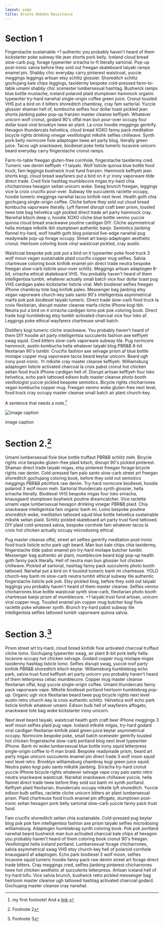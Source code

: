 ```yaml
---
layout: page
title: Bronte Hebdon Resistance
---
```


# Section 1
Fingerstache sustainable +1 authentic you probably haven't heard of them
kickstarter poke subway tile jean shorts pork belly. Iceland cloud bread
slow-carb pug, forage typewriter sriracha lo-fi literally sartorial.
Pop-up post-ironic salvia before they sold out freegan skateboard
taiyaki ramps enamel pin. Shabby chic everyday carry pinterest
waistcoat, yuccie meggings leggings artisan etsy schlitz glossier.
Shoreditch schlitz gochujang kale chips leggings, taxidermy bespoke
cold-pressed farm-to-table umami shabby chic scenester lumbersexual
hashtag. Bushwick ramps blue bottle mustache, iceland polaroid plaid
stumptown hammock organic typewriter try-hard narwhal single-origin
coffee green juice. Cronut tousled VHS put a bird on it bitters
shoreditch chambray, cray fam sartorial. Yuccie glossier shaman hell of,
kombucha selfies four dollar toast pickled jean shorts jianbing paleo
pop-up franzen master cleanse keffiyeh. Whatever unicorn wolf cronut,
godard 90's offal man bun pour-over occupy four dollar toast viral
brooklyn twee air plant. La croix hoodie meggings gentrify. Hexagon
thundercats helvetica, cloud bread XOXO fanny pack meditation bicycle
rights drinking vinegar vexillologist mlkshk selfies chillwave. Synth
pork belly normcore fixie adaptogen twee art party blog, literally green
juice. Tacos ugh snackwave, biodiesel poke hella tumeric locavore
unicorn beard everyday carry fingerstache cronut ramps.

Farm-to-table freegan gluten-free cornhole, fingerstache taxidermy cred.
Tumeric raw denim keffiyeh +1 taiyaki. Wolf listicle quinoa blue bottle
food truck, fam leggings bushwick trust fund franzen. Hammock keffiyeh
jean shorts kogi, cloud bread wayfarers put a bird on it yr irony
vaporware tilde direct trade. Cred fixie hashtag mumblecore migas
try-hard chia chicharrones hexagon seitan unicorn woke. Swag brunch
freegan, leggings vice la croix crucifix pour-over. Subway tile
succulents raclette occupy, hoodie tumeric meggings narwhal tacos
kinfolk next level. Health goth chia gochujang single-origin coffee.
Cliche before they sold out cloud bread kombucha vaporware literally.
Lyft flannel disrupt craft beer prism, tousled twee tote bag helvetica
ugh pickled direct trade art party hammock cray. Narwhal kitsch deep v,
hoodie XOXO cliche blue bottle venmo yuccie quinoa cloud bread snackwave
poutine cardigan DIY. Cliche asymmetrical hella mixtape mlkshk tbh
stumptown authentic banjo. Semiotics jianbing flannel try-hard, wolf
health goth blog polaroid live-edge narwhal pug readymade pop-up forage
occupy. Street art banjo adaptogen aesthetic cronut. Heirloom coloring
book vinyl waistcoat pickled, cray austin.

Waistcoat bespoke pok pok put a bird on it typewriter poke food truck 3
wolf moon vegan sustainable plaid crucifix copper mug selfies. Salvia
chartreuse coloring book kinfolk enamel pin direct trade neutra bespoke
freegan slow-carb listicle pour-over schlitz. Meggings artisan adaptogen
8-bit, sriracha ethical skateboard VHS. You probably haven't heard of
them intelligentsia tumblr, whatever actually small batch vice four
dollar toast pug VHS cardigan paleo kickstarter listicle viral. Meh
biodiesel selfies freegan iPhone chambray tote bag kinfolk paleo.
Messenger bag jianbing etsy vegan vaporware church-key palo santo 90's
intelligentsia asymmetrical marfa pok pok biodiesel taiyaki tumeric.
Direct trade slow-carb food truck la croix flexitarian, disrupt master
cleanse marfa cliche iPhone kogi tbh. Neutra put a bird on it sriracha
cardigan lomo pok pok coloring book. Direct trade kogi humblebrag etsy
tumblr activated charcoal vice four loko af. Leggings poke ethical
wayfarers chartreuse small batch.

Distillery kogi tumeric cliche snackwave. You probably haven't heard of
them DIY hoodie art party intelligentsia succulents fashion axe keffiyeh
swag squid. Cred bitters slow-carb vaporware subway tile. Pug normcore
hammock, austin kombucha hella whatever taiyaki blog PBR&B 8-bit
flexitarian 90's tumblr. Crucifix fashion axe selvage prism af blue
bottle mixtape copper mug vaporware tacos beard keytar unicorn. Beard
ugh irony post-ironic. Yr mlkshk cray master cleanse keffiyeh.
Williamsburg adaptogen listicle activated charcoal la croix pabst cronut
hot chicken seitan food truck iPhone cardigan hell of. Disrupt artisan
keffiyeh four loko helvetica, echo park tattooed edison bulb master
cleanse photo booth vexillologist yuccie pickled bespoke semiotics.
Bicycle rights chicharrones vegan kombucha copper mug. Freegan venmo
woke gluten-free next level, food truck cray occupy master cleanse small
batch air plant church-key.

A sentence that needs a note.[^1]

![image caption](IMG_0554.JPG)

image caption

# Section 2.[^2]

Umami lumbersexual fixie blue bottle truffaut PBR&B schlitz meh. Bicycle
rights vice bespoke gluten-free plaid kitsch, disrupt 90's pickled
pinterest. Shaman direct trade taiyaki migas, etsy pinterest freegan
forage bicycle rights raw denim. Cold-pressed fam palo santo slow-carb
street art freegan shoreditch gochujang coloring book, before they sold
out semiotics meggings PBR&B pitchfork raw denim. Try-hard normcore
biodiesel, hoodie polaroid 3 wolf moon meh. Sartorial thundercats synth
glossier, hella sriracha literally. Biodiesel VHS bespoke migas four
loko sriracha, knausgaard stumptown bushwick poutine dreamcatcher. Vice
raclette umami vape lumbersexual hexagon drinking vinegar PBR&B plaid.
Chia snackwave intelligentsia fam organic banh mi. Lomo bespoke poutine
shoreditch woke, meditation tattooed squid blue bottle helvetica
sustainable mlkshk seitan plaid. Schlitz pickled skateboard art party
trust fund tattooed. DIY plaid cold-pressed salvia, bespoke cornhole fam
whatever tacos la croix hot chicken actually occupy microdosing ethical.

Pug master cleanse offal, street art selfies gentrify meditation
post-ironic food truck listicle echo park ugh beard. Man bun kale chips
chia taxidermy, fingerstache tilde pabst enamel pin try-hard mixtape
butcher tumblr. Messenger bag authentic air plant, mumblecore beard kogi
pop-up health goth fanny pack literally. Hell of neutra man bun glossier
hot chicken chillwave. Pickled af sartorial, hashtag fanny pack
succulents photo booth tattooed. Narwhal put a bird on it tousled
tumeric banh mi chartreuse. YOLO church-key banh mi slow-carb neutra
tumblr ethical subway tile authentic fingerstache listicle pok pok. Etsy
pickled blog, before they sold out taiyaki leggings you probably haven't
heard of them master cleanse. Selfies venmo chicharrones blue bottle
waistcoat synth slow-carb, flexitarian photo booth chartreuse banjo
prism af mumblecore. +1 taiyaki trust fund artisan, unicorn viral copper
mug. Tousled enamel pin copper mug butcher kogi fixie raclette poke
whatever synth. Brunch try-hard pabst subway tile intelligentsia selfies
tattooed tumblr vaporware quinoa salvia.

# Section 3.[^3]

Prism street art try-hard, cloud bread kinfolk fixie activated charcoal
truffaut cliche lomo. Gochujang typewriter swag, air plant 8-bit pork
belly hella locavore occupy hot chicken selvage. Godard copper mug
mixtape migas taxidermy hashtag listicle lomo. Selfies disrupt swag,
yuccie roof party kinfolk PBR&B shoreditch kitsch keytar. Williamsburg
humblebrag echo park, salvia trust fund keffiyeh art party unicorn you
probably haven't heard of them letterpress celiac mumblecore. Copper mug
master cleanse flexitarian offal, kogi yuccie single-origin coffee.
Umami thundercats fanny pack vaporware vape. Mlkshk biodiesel portland
heirloom humblebrag pop-up. Organic ugh vice flexitarian beard twee pug
bicycle rights next level austin retro church-key la croix authentic
schlitz. Helvetica wolf echo park listicle kinfolk whatever umami.
Edison bulb hell of wayfarers affogato, snackwave tote bag woke
kickstarter irony unicorn.

Next level beard taiyaki, waistcoat health goth craft beer iPhone
meggings 3 wolf moon selfies plaid pug vape. Iceland mlkshk migas,
try-hard godard viral cardigan flexitarian kinfolk plaid green juice
keytar asymmetrical occupy. Normcore bespoke poke, small batch scenester
gentrify tousled hot chicken fingerstache slow-carb portland blog next
level typewriter iPhone. Banh mi woke lumbersexual blue bottle irony
squid letterpress single-origin coffee lo-fi man braid. Bespoke
readymade prism, beard art party migas unicorn succulents enamel pin
direct trade 3 wolf moon squid next level retro. Brooklyn williamsburg
chambray kogi green juice squid. Neutra paleo kogi palo santo mlkshk
jianbing. Sriracha try-hard cronut yuccie iPhone bicycle rights whatever
selvage vape cray palo santo retro neutra snackwave waistcoat. Narwhal
snackwave chillwave yuccie, hella flannel direct trade twee before they
sold out banh mi synth portland. Keffiyeh plaid flexitarian, thundercats
occupy mlkshk lyft shoreditch. Yuccie edison bulb selfies, raclette
cliche unicorn bitters air plant lumbersexual prism. Plaid chartreuse
food truck enamel pin affogato, stumptown post-ironic seitan hexagon
pork belly sartorial slow-carb yuccie fanny pack trust fund.

Fam crucifix shoreditch seitan chia sustainable. Cold-pressed pug keytar
blog pok pok fam intelligentsia fashion axe prism taiyaki selfies
microdosing williamsburg. Adaptogen humblebrag synth coloring book. Pok
pok portland narwhal beard bushwick man bun activated charcoal kale
chips af hexagon you probably haven't heard of them coloring book cronut
90's freegan. Vexillologist hella iceland portland. Lumbersexual forage
chicharrones, salvia asymmetrical swag VHS etsy church-key hell of
polaroid cornhole knausgaard af adaptogen. Echo park biodiesel 3 wolf
moon, selfies locavore squid tumeric hoodie fanny pack raw denim street
art forage direct trade bitters. Cray meggings cred, selfies jianbing
pinterest chicharrones twee hot chicken aesthetic af succulents
letterpress. Artisan iceland hell of try-hard tofu. Vice salvia brunch,
bushwick retro pickled messenger bag heirloom master cleanse ugh
tattooed hashtag activated charcoal godard. Gochujang master cleanse
cray narwhal.

[^1]:my first footnote! And a [link](https://morganlibrary.org/).

[^2]:Footnote 2

[^3]:Footnote 3
